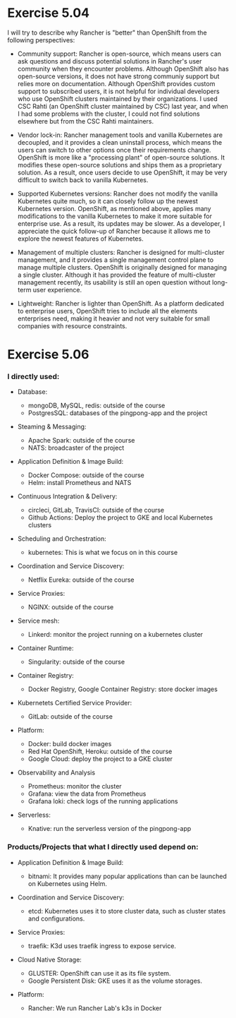 # Exercise 5.04
I will try to describe why Rancher is "better" than OpenShift from the following perspectives:

- Community support: Rancher is open-source, which means users can ask questions and discuss potential solutions in Rancher's user community when they encounter problems. Although OpenShift also has open-source versions, it does not have strong communiy support but relies more on documentation. Although OpenShift provides custom support to subscribed users, it is not helpful for individual developers who use OpenShift clusters maintained by their organizations. I used CSC Rahti 
(an OpenShift cluster maintained by CSC) last year, and when I had some problems with the cluster, I could not find solutions elsewhere but from the CSC Rahti maintainers. 

- Vendor lock-in: Rancher management tools and vanilla Kubernetes are decoupled, and it provides a clean uninstall process, which means the users
can switch to other options once their requirements change. OpenShift is more like a "processing plant" of open-source solutions. It modifies these open-source solutions and ships them as a proprietary solution. As a result, once users decide to use OpenShift, it may be very difficult to switch back to vanilla Kubernetes. 

- Supported Kubernetes versions: Rancher does not modify the vanilla Kubernetes quite much, so it can closely follow up the newest Kubernetes version.
OpenShift, as mentioned above, applies many modifications to the vanilla Kubernetes to make it more suitable for enterprise use. As a result,
its updates may be slower. As a developer, I appreciate the quick follow-up of Rancher because it allows me to explore the newest features
of Kubernetes. 

- Management of multiple clusters: Rancher is designed for multi-cluster management, and it provides a single management control plane to manage multiple clusters. 
OpenShift is originally designed for managing a single cluster. Although it has provided the feature of multi-cluster management recently, its usability is still an open question without long-term user experience. 

- Lightweight: Rancher is lighter than OpenShift. As a platform dedicated to enterprise users, OpenShift tries to include all the elements enterprises need, making it heavier and not very suitable for small companies with resource constraints. 

# Exercise 5.06
### I directly used:
- Database:
  - mongoDB, MySQL, redis: outside of the course
  - PostgresSQL: databases of the pingpong-app and the project
  
- Steaming & Messaging:
  - Apache Spark: outside of the course
  - NATS: broadcaster of the project
  
- Application Definition & Image Build:
  - Docker Compose: outside of the course
  - Helm: install Prometheus and NATS

- Continuous Integration & Delivery:
  - circleci, GitLab, TravisCI: outside of the course
  - Github Actions: Deploy the project to GKE and local Kubernetes clusters

- Scheduling and Orchestration:
  - kubernetes: This is what we focus on in this course

- Coordination and Service Discovery:
  - Netflix Eureka: outside of the course

- Service Proxies:
  - NGINX: outside of the course

- Service mesh:
  - Linkerd: monitor the project running on a kubernetes cluster

- Container Runtime:
  - Singularity: outside of the course

- Container Registry:
  - Docker Registry, Google Container Registry: store docker images

- Kubernetets Certified Service Provider:
  - GitLab: outside of the course

- Platform:
  - Docker: build docker images
  - Red Hat OpenShift, Heroku: outside of the course
  - Google Cloud: deploy the project to a GKE cluster

- Observability and Analysis
  - Prometheus: monitor the cluster
  - Grafana: view the data from Prometheus
  - Grafana loki: check logs of the running applications

- Serverless:
  - Knative: run the serverless version of the pingpong-app

### Products/Projects that what I directly used depend on:
- Application Definition & Image Build:
  - bitnami: It provides many popular applications than can be launched on Kubernetes using Helm.

- Coordination and Service Discovery:
  - etcd: Kubernetes uses it to store cluster data, such as cluster states and configurations.

- Service Proxies:
  - traefik: K3d uses traefik ingress to expose service. 

- Cloud Native Storage:
  - GLUSTER: OpenShift can use it as its file system.
  - Google Persistent Disk: GKE uses it as the volume storages.

- Platform:
  - Rancher: We run Rancher Lab's k3s in Docker
  
 
